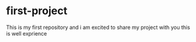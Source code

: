 # first-project
This is my first repository and i am excited to share  my project with you this is well exprience 
